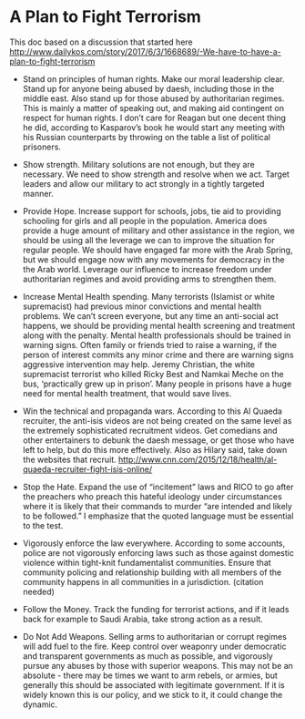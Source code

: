 # A Plan to Fight Terrorism

This doc based on a discussion that started here http://www.dailykos.com/story/2017/6/3/1668689/-We-have-to-have-a-plan-to-fight-terrorism

- Stand on principles of human rights.  Make our moral leadership clear.  Stand up for anyone being abused by daesh, including those in the middle east.  Also stand up for those abused by authoritarian regimes.  This is mainly a matter of speaking out, and making aid contingent on respect for human rights.  I don’t care for Reagan but one decent thing he did, according to Kasparov’s book he would start any meeting with his Russian counterparts by throwing on the table a list of political prisoners.  

- Show strength. Military solutions are not enough, but they are necessary.  We need to show strength and resolve when we act.  Target leaders and allow our military to act strongly in a tightly targeted manner.

- Provide Hope. Increase support for schools, jobs, tie aid to providing schooling for girls and all people in the population.  America does provide a huge amount of military and other assistance in the region, we should be using all the leverage we can to improve the situation for regular people.  We should have engaged far more with the Arab Spring, but we should engage now with any movements for democracy in the the Arab world.  Leverage our influence to increase freedom under authoritarian regimes and avoid providing arms to strengthen them.

- Increase Mental Health spending. Many terrorists (Islamist or white supremacist) had previous minor convictions and mental health problems.  We can’t screen everyone, but any time an anti-social act happens, we should be providing mental health screening and treatment along with the penalty.  Mental health professionals should be trained in warning signs.  Often family or friends tried to raise a warning, if the person of interest commits any minor crime and there are warning signs aggressive intervention may help.  Jeremy Christian, the white supremacist terrorist who killed Ricky Best and Namkai Meche on the bus, ‘practically grew up in prison’.  Many people in prisons have a huge need for mental health treatment, that would save lives.

- Win the technical and propaganda wars.  According to this Al Quaeda recruiter, the anti-isis videos are not being created on the same level as the extremely sophisticated recruitment videos.  Get comedians and other entertainers to debunk the daesh message, or get those who have left to help, but do this more effectively.  Also as Hilary said, take down the websites that recruit. http://www.cnn.com/2015/12/18/health/al-quaeda-recruiter-fight-isis-online/

- Stop the Hate.  Expand the use of “incitement” laws and RICO to go after the preachers who preach this hateful ideology under circumstances where it is likely that their commands to murder “are intended and likely to be followed.”  I emphasize that the quoted language must be essential to the test.  

- Vigorously enforce the law everywhere.  According to some accounts, police are not vigorously enforcing laws such as those against domestic violence within tight-knit fundamentalist communities.  Ensure that community policing and relationship building with all members of the community happens in all communities in a jurisdiction.  (citation needed)

- Follow the Money.  Track the funding for terrorist actions, and if it leads back for example to Saudi Arabia, take strong action as a result.

- Do Not Add Weapons.  Selling arms to authoritarian or corrupt regimes will add fuel to the fire.  Keep control over weaponry under democratic and transparent governments as much as possible, and vigorously pursue any abuses by those with superior weapons.  This may not be an absolute - there may be times we want to arm rebels, or armies, but generally this should be associated with legitimate government.  If it is widely known this is our policy, and we stick to it, it could change the dynamic.
